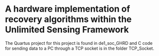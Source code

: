 # A hardware implementation of recovery algorithms within the Unlimited Sensing Framework

The Quartus project for this project is found in de1_soc_GHRD and C code for sending data to a PC through a TCP socket is in the folder TCP_Socket.